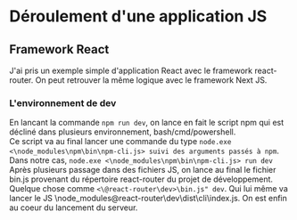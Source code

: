 # Déroulement d'une application JS   

## Framework React  
J'ai pris un exemple simple d'application React avec le framework react-router. On peut retrouver la même logique avec le framework Next JS.  
### L'environnement de dev  
En lancant la commande ```npm run dev```, on lance en fait le script npm qui est décliné dans plusieurs environnement, bash/cmd/powershell.  
Ce script va au final lancer une commande du type ```node.exe <\node_modules\npm\bin\npm-cli.js> suivi des arguments passés à npm```. Dans notre cas, ```node.exe <\node_modules\npm\bin\npm-cli.js> run dev```   
Après plusieurs passage dans des fichiers JS, on lance au final le fichier bin.js provenant du répertoire react-router du projet de développement. Quelque chose comme ```<\@react-router\dev>\bin.js" dev```.
Qui lui même va lancer le JS <Projet>\node_modules\@react-router\dev\dist\cli\index.js.  On est enfin au coeur du lancement du serveur.  




